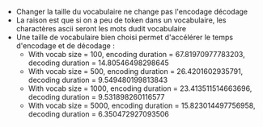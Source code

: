 - Changer la taille du vocabulaire ne change pas l'encodage décodage
- La raison est que si on a peu de token dans un vocabulaire, les charactères ascii seront les mots dudit vocabulaire
- Une taille de vocabulaire bien choisi permet d'accélérer le temps d'encodage et de décodage :
    - With vocab size = 100, encoding duration = 67.81970977783203, decoding duration = 14.80546498298645
    - With vocab size = 500, encoding duration = 26.4201602935791, decoding duration = 9.549480199813843
    - With vocab size = 1000, encoding duration = 23.413511514663696, decoding duration = 9.531898260116577
    - With vocab size = 5000, encoding duration = 15.823014497756958, decoding duration = 6.350472927093506
